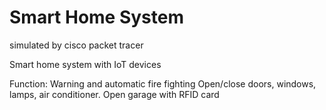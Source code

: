 # Smart Home System
 simulated by cisco packet tracer
 
Smart home system with IoT devices

Function:
 Warning and automatic fire fighting
 Open/close doors, windows, lamps, air conditioner.
 Open garage with RFID card

